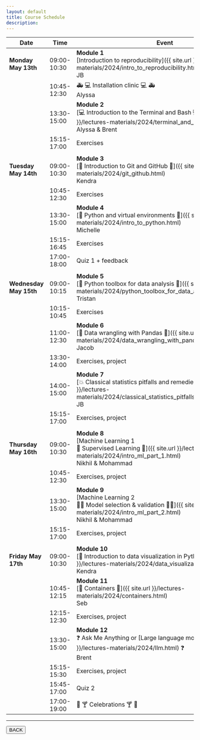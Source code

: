 ```yaml
---
layout: default
title: Course Schedule
description:
---
```


<!-- 🔶 TO be announced 🔶 -->

| Date                   | Time        | Event                                                                                                                                                                  |
| ---------------------- | ----------- | ---------------------------------------------------------------------------------------------------------------------------------------------------------------------- |
| **Monday May 13th**    | 09:00-10:30 | **Module 1** <br> [Introduction to reproducibility]({{ site.url }}/lectures-materials/2024/intro_to_reproducibility.html) <br> JB                                      |
|                        | 10:45-12:30 | 🚑 💻 Installation clinic 💻 🚑 <br> Alyssa                                                                                                                            |
|                        | 13:30-15:00 | **Module 2** <br> [💻 Introduction to the Terminal and Bash 💻]({{ site.url }}/lectures-materials/2024/terminal_and_bash.html) <br> Alyssa & Brent                     |
|                        | 15:15-17:00 | Exercises <br>                                                                                                                                                         |
|                        |             |                                                                                                                                                                        |
| **Tuesday May 14th**   | 09:00-10:30 | **Module 3** <br> [🌳 Introduction to Git and GitHub 🌳]({{ site.url }}/lectures-materials/2024/git_github.html) <br> Kendra                                           |
|                        | 10:45-12:30 | Exercises <br>                                                                                                                                                         |
|                        | 13:30-15:00 | **Module 4** <br> [🐍 Python and virtual environments 🐍]({{ site.url }}/lectures-materials/2024/intro_to_python.html) <br> Michelle                                   |
|                        | 15:15-16:45 | Exercises <br>                                                                                                                                                         |
|                        | 17:00-18:00 | Quiz 1 + feedback <br>                                                                                                                                                 |
|                        |             |                                                                                                                                                                        |
| **Wednesday May 15th** | 09:00-10:15 | **Module 5** <br> [🐍 Python toolbox for data analysis 🐍]({{ site.url }}/lectures-materials/2024/python_toolbox_for_data_analysis.html) <br> Tristan                  |
|                        | 10:15-10:45 | Exercises <br>                                                                                                                                                         |
|                        | 11:00-12:30 | **Module 6** <br> [🐼 Data wrangling with Pandas 🐼]({{ site.url }}/lectures-materials/2024/data_wrangling_with_pandas.html) <br> Jacob                                |
|                        | 13:30-14:00 | Exercises, project <br>                                                                                                                                                |
|                        | 14:00-15:00 | **Module 7** <br> [💥 Classical statistics pitfalls and remedies 💊]({{ site.url }}/lectures-materials/2024/classical_statistics_pitfalls_and_remedies.html) <br> JB   |
|                        | 15:15-17:00 | Exercises, project <br>                                                                                                                                                |
|                        |             |                                                                                                                                                                        |
| **Thursday May 16th**  | 09:00-10:30 | **Module 8** <br> [Machine Learning 1 <br> 🤖 Supervised Learning 📖]({{ site.url }}/lectures-materials/2024/intro_ml_part_1.html) <br> Nikhil & Mohammad              |
|                        | 10:45-12:30 | Exercises, project <br>                                                                                                                                                |
|                        | 13:30-15:00 | **Module 9** <br> [Machine Learning 2 <br> 🤖🤖 Model selection & validation 📖📖]({{ site.url }}/lectures-materials/2024/intro_ml_part_2.html) <br> Nikhil & Mohammad |
|                        | 15:15-17:00 | Exercises, project <br>                                                                                                                                                |
|                        |             |                                                                                                                                                                        |
| **Friday May 17th**    | 09:00-10:30 | **Module 10** <br> [👀 Introduction to data visualization in Python 🐍]({{ site.url }}/lectures-materials/2024/data_visualization_in_python.html) <br> Kendra          |
|                        | 10:45-12:15 | **Module 11** <br> [🐋 Containers 🐋]({{ site.url }}/lectures-materials/2024/containers.html) <br> Seb                                                                 |
|                        | 12:15-12:30 | Exercises, project <br>                                                                                                                                                |
|                        | 13:30-15:00 | **Module 12** <br> ❓ Ask Me Anything or [Large language models]({{ site.url }}/lectures-materials/2024/llm.html) ❓ <br> Brent                                        |
|                        | 15:15-15:30 | Exercises, project <br>                                                                                                                                                |
|                        | 15:45-17:00 | Quiz 2 <br>                                                                                                                                                            |
|                        | 17:00-19:00 | 🥳 🍸 Celebrations 🍸 🥳 <br>                                                                                                                                          |

---

<a href="{{ site.url }}"><button>BACK</button></a>
